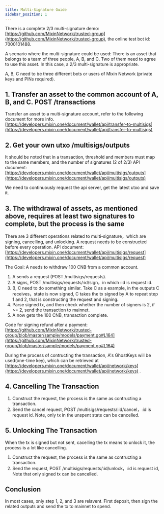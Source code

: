 ```yaml
---
title: Multi-Signature Guide
sidebar_position: 1
---
```


There is a complete 2/3 multi-signature demo: [https://github.com/MixinNetwork/trusted-group](https://github.com/MixinNetwork/trusted-group), the online test bot id: 7000101488.

A scenario where the multi-signature could be used: There is an asset that belongs to a team of three people, A, B, and C. Two of them need to agree to use this asset. In this case, a 2/3 multi-signature is appropriate.

A, B, C need to be three different bots or users of Mixin Network (private keys and PINs required).

## 1. Transfer an asset to the common account of A, B, and C. POST /transactions

Transfer an asset to a multi-signature account, refer to the following document for more info.
[https://developers.mixin.one/document/wallet/api/transfer-to-multisigs](https://developers.mixin.one/document/wallet/api/transfer-to-multisigs)

## 2. Get your own utxo /multisigs/outputs

It should be noted that in a transaction, threshold and members must map to the same members, and the number of signatures (2 of 2/3)
API document: [https://developers.mixin.one/document/wallet/api/multisigs/outputs](https://developers.mixin.one/document/wallet/api/multisigs/outputs)

We need to continuously request the api server, get the latest utxo and save it.

## 3. The withdrawal of assets, as mentioned above, requires at least two signatures to complete, but the process is the same

There are 3 different operations related to multi-signature，which are signing, cancelling, and unlocking. A request needs to be constructed before every operation. API document: [https://developers.mixin.one/document/wallet/api/multisigs/request](https://developers.mixin.one/document/wallet/api/multisigs/request)

The Goal: A needs to withdraw 100 CNB from a common account.

1. A sends a request (POST /multisigs/requests).
2. A signs, POST /multisigs/requests/:id/sign，in which :id is request id.
3. B, C need to do something similar. Take C as a example, in the outputs C receives，state is now signed, C takes the tx signed by A to repeat step 1 and 2, that is constructing the request and signing.
4. Parse signed tx, and then check whether the number of signers is 2, if >= 2, send the transaction to mainnet.
5. A now gets the 100 CNB, transaction complete.

Code for signing refund after a payment: [https://github.com/MixinNetwork/trusted-group/blob/master/sample/models/payment.go#L164](https://github.com/MixinNetwork/trusted-group/blob/master/sample/models/payment.go#L164)

During the process of contructing the transaction, A's GhostKeys will be used(one-time key), which can be retrieved at [https://developers.mixin.one/document/wallet/api/network/keys](https://developers.mixin.one/document/wallet/api/network/keys) .

## 4. Cancelling The Transaction

1. Construct the request, the process is the same as contructing a transaction.
2. Send the cancel request, POST /multisigs/requests/:id/cancel，:id is request id. Note, only tx in the unspent state can be cancelled.

## 5. Unlocking The Transaction

When the tx is signed but not sent, cacelling the tx means to unlock it, the process is a lot like cancelling.

1. Construct the request, the process is the same as contructing a transaction.
2. Send the request, POST /multisigs/requests/:id/unlock，:id is request id, Note that only signed tx can be cancelled.

## Conclusion

In most cases, only step 1, 2, and 3 are relavent. First deposit, then sign the related outputs and send the tx to mainnet to spend.

